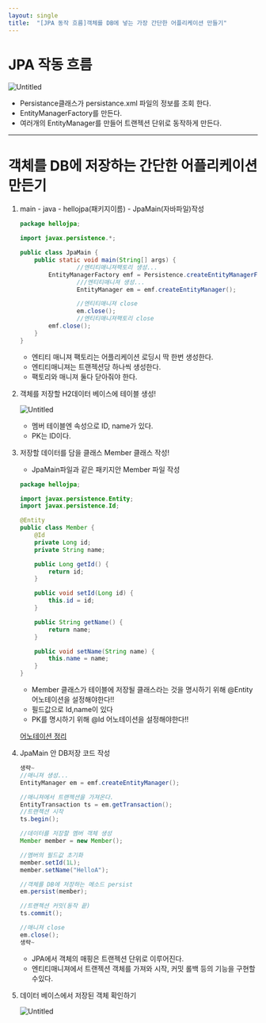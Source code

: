 ```yaml
---
layout: single
title:  "[JPA 동작 흐름]객체를 DB에 넣는 가장 간단한 어플리케이션 만들기"
---
```


# JPA 작동 흐름

![Untitled](https://wakeful-fang-580.notion.site/image/https%3A%2F%2Fs3-us-west-2.amazonaws.com%2Fsecure.notion-static.com%2Fd132bd34-dc44-462f-8d38-a087b2772a8f%2FUntitled.png?id=c2b9a48e-7f49-4cfc-a4d3-aeb9b83dd691&table=block&spaceId=0a3516d8-1359-4f15-96f8-67198b036621&width=1060&userId=&cache=v2)

- Persistance클래스가 persistance.xml 파일의 정보를 조회 한다.
- EntityManagerFactory를 만든다.
- 여러개의 EntityManager를 만들어 트랜젝션 단위로 동작하게 만든다.

---

# 객체를 DB에 저장하는 간단한 어플리케이션 만든기

1. main - java - hellojpa(패키지이름) - JpaMain(자바파일)작성
    
    ```java
    package hellojpa;
    
    import javax.persistence.*;
    
    public class JpaMain {
        public static void main(String[] args) {
    				//엔티티매니져팩토리 생성...
            EntityManagerFactory emf = Persistence.createEntityManagerFactory("hello");
    				///엔티티매니져 생성...
    				EntityManager em = emf.createEntityManager();
    
    				//엔티티매니져 close
    				em.close();
    				//엔티티매니져팩토리 close
            emf.close();
        }
    }
    ```
    
    - 엔티티 매니져 팩토리는 어플리케이션 로딩시 딱 한번 생성한다.
    - 엔티티매니져는 트랜젝션당 하나씩 생성한다.
    - 팩토리와 매니져 둘다 닫아줘야 한다.

2. 객체를 저장할 H2데이터 베이스에 테이블 생성!
    
    ![Untitled](https://wakeful-fang-580.notion.site/image/https%3A%2F%2Fs3-us-west-2.amazonaws.com%2Fsecure.notion-static.com%2Fd02abdf1-6833-4f38-849b-d0a2fd426827%2FUntitled.png?id=d2f9cef0-e26a-40fd-9e08-4d9e9eddd30a&table=block&spaceId=0a3516d8-1359-4f15-96f8-67198b036621&width=960&userId=&cache=v2)
    
    - 멤버 테이블엔 속성으로 ID, name가 있다.
    - PK는 ID이다.
    
3. 저장할 데이터를 담을 클래스 Member 클래스 작성!
    - JpaMain파일과 같은 패키지안 Member 파일 작성
    
    ```java
    package hellojpa;
    
    import javax.persistence.Entity;
    import javax.persistence.Id;
    
    @Entity
    public class Member {
        @Id
        private Long id;
        private String name;
    
        public Long getId() {
            return id;
        }
    
        public void setId(Long id) {
            this.id = id;
        }
    
        public String getName() {
            return name;
        }
    
        public void setName(String name) {
            this.name = name;
        }
    }
    ```
    
    - Member 클래스가 테이블에 저장될 클래스라는 것을 명시하기 위해 @Entity 어노테이션을 설정해야한다!!
    - 필드값으로 Id,name이 있다
    - PK를 명시하기 위해 @Id 어노테이션을 설정해야한다!!
    
    [어노테이션 정리](https://hbase.tistory.com/169)
    
4. JpaMain 안 DB저장 코드 작성
    
    ```java
    생략~
    //매니져 생성...
    EntityManager em = emf.createEntityManager();
    
    //매니져에서 트랜젝션을 가져온다.
    EntityTransaction ts = em.getTransaction();
    //트랜젝션 시작
    ts.begin();
    
    //데이터를 저장할 멤버 객체 생성
    Member member = new Member();
    
    //멤버의 필드값 초기화
    member.setId(1L);
    member.setName("HelloA");
    
    //객체를 DB에 저장하는 메소드 persist
    em.persist(member);
    
    //트랜젝션 커밋(동작 끝)
    ts.commit();
    
    //매니져 close
    em.close();
    생략~
    ```
    
    - JPA에서 객체의 매핑은 트랜젝션 단위로 이루어진다.
    - 엔티티매니져에서 트랜젝션 객체를 가져와 시작, 커밋 롤백 등의 기능을 구현할수있다.
    
5. 데이터 베이스에서 저장된 객체 확인하기
    
    ![Untitled](https://wakeful-fang-580.notion.site/image/https%3A%2F%2Fs3-us-west-2.amazonaws.com%2Fsecure.notion-static.com%2Ff335173a-9f2b-4e01-93eb-ea21b4f93fa0%2FUntitled.png?id=4d2fa71c-7bed-48c4-81f1-680eb81125fc&table=block&spaceId=0a3516d8-1359-4f15-96f8-67198b036621&width=1060&userId=&cache=v2)